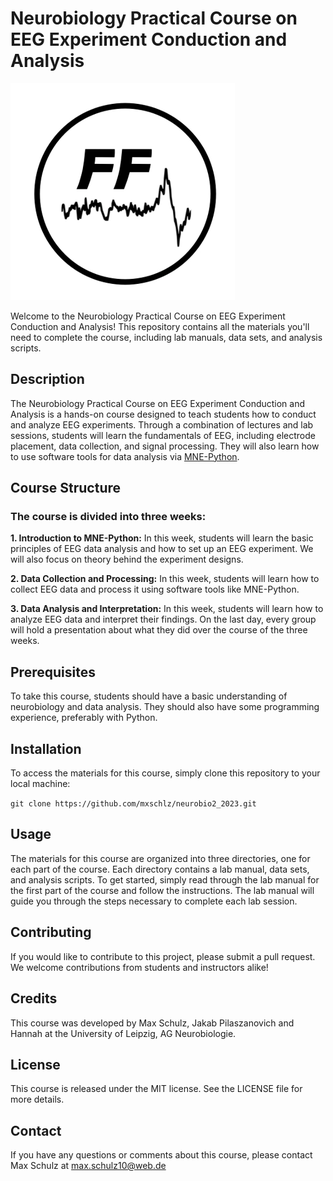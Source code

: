 # Neurobiology Practical Course on EEG Experiment Conduction and Analysis
![img.png](img.png)

Welcome to the Neurobiology Practical Course on EEG Experiment Conduction and Analysis! This repository contains all the materials you'll need to complete the course, including lab manuals, data sets, and analysis scripts.

## Description

The Neurobiology Practical Course on EEG Experiment Conduction and Analysis is a hands-on course designed to teach students how to conduct and analyze EEG experiments. Through a combination of lectures and lab sessions, students will learn the fundamentals of EEG, including electrode placement, data collection, and signal processing. They will also learn how to use software tools for data analysis via [MNE-Python](https://mne.tools/stable/index.html).

## Course Structure

### The course is divided into three weeks:

**1. Introduction to MNE-Python:** In this week, students will learn the basic principles of EEG data analysis and how to set up an EEG experiment. We will also focus on theory behind the experiment designs.

**2. Data Collection and Processing:** In this week, students will learn how to collect EEG data and process it using software tools like MNE-Python.

**3. Data Analysis and Interpretation:** In this week, students will learn how to analyze EEG data and interpret their findings. On the last day, every group will hold a presentation about what they did over the course of the three weeks.

## Prerequisites

To take this course, students should have a basic understanding of neurobiology and data analysis. They should also have some programming experience, preferably with Python.

## Installation

To access the materials for this course, simply clone this repository to your local machine:


` git clone https://github.com/mxschlz/neurobio2_2023.git
`

## Usage

The materials for this course are organized into three directories, one for each part of the course. Each directory contains a lab manual, data sets, and analysis scripts. To get started, simply read through the lab manual for the first part of the course and follow the instructions. The lab manual will guide you through the steps necessary to complete each lab session.

## Contributing

If you would like to contribute to this project, please submit a pull request. We welcome contributions from students and instructors alike!

## Credits

This course was developed by Max Schulz, Jakab Pilaszanovich and Hannah at the University of Leipzig, AG Neurobiologie.

## License

This course is released under the MIT license. See the LICENSE file for more details.

## Contact

If you have any questions or comments about this course, please contact Max Schulz at max.schulz10@web.de